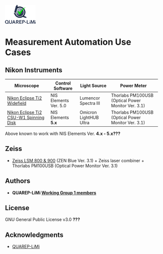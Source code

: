 <img src="/Images/QUAREP_logo_stacked.svg" alt="QUAREP-LiMi Logo" width=20%>

# Measurement Automation Use Cases


## Nikon Instruments
|Microscope | Control Software  | Light Source |  Power Meter |
|------------|--------------|--------------|----------------|
|[Nikon Eclipse Ti2 Widefield](https://github.com/QUAREP-LiMi/WG1-Automation/tree/main/Microscope_Systems/Nikon-Ti2)| NIS Elements Ver. 5.0 | Lumencor Spectra III | Thorlabs PM100USB (Optical Power Monitor Ver. 3.1)|
|[Nikon Eclipse Ti2 CSU-W1 Spinning Disk](https://github.com/QUAREP-LiMi/WG1-Automation/tree/main/Microscope_Systems/Nikon-CSU_W1)|NIS Elements **5.x** | Omicron LightHUB Ultra | Thorlabs PM100USB (Optical Power Monitor Ver. 3.1) |

Above known to work with NIS Elements Ver. **4.x - 5.x???**

## Zeiss
- [Zeiss LSM 800 & 900](https://github.com/QUAREP-LiMi/WG1-Automation/tree/main/Microscope_Systems/Zeiss-Zen-Blue
) (ZEN Blue Ver. 3.1) + Zeiss laser combiner + Thorlabs PM100USB (Optical Power Monitor Ver. 3.1)

## Authors
* **QUAREP-LiMi [Working Group 1 members](https://quarep.org/working-groups/wg-1-illumination-power/wg-1-members/)** 

## License
GNU General Public License v3.0 **???**

## Acknowledgments
* <a href="https://quarep.org/">QUAREP-LiMi</a>

